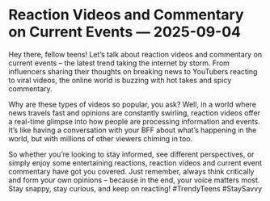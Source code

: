 # Reaction Videos and Commentary on Current Events — 2025-09-04

Hey there, fellow teens! Let’s talk about reaction videos and commentary on current events – the latest trend taking the internet by storm. From influencers sharing their thoughts on breaking news to YouTubers reacting to viral videos, the online world is buzzing with hot takes and spicy commentary.

Why are these types of videos so popular, you ask? Well, in a world where news travels fast and opinions are constantly swirling, reaction videos offer a real-time glimpse into how people are processing information and events. It’s like having a conversation with your BFF about what’s happening in the world, but with millions of other viewers chiming in too.

So whether you’re looking to stay informed, see different perspectives, or simply enjoy some entertaining reactions, reaction videos and current event commentary have got you covered. Just remember, always think critically and form your own opinions – because in the end, your voice matters most. Stay snappy, stay curious, and keep on reacting! #TrendyTeens #StaySavvy